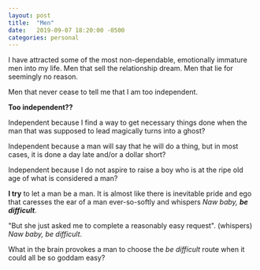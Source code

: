 ```yaml
---
layout: post
title:  "Men"
date:   2019-09-07 18:20:00 -0500
categories: personal
---
```

I have attracted some of the most non-dependable, emotionally immature men into my life. Men that sell the relationship dream. Men that lie for seemingly no reason. 

Men that never cease to tell me that I am too independent. 

**Too independent??**

Independent because I find a way to get necessary things done when the man that was supposed to lead magically turns into a ghost?

Independent because a man will say that he will do a thing, but in most cases, it is done a day late and/or a dollar short?

Independent because I do not aspire to raise a boy who is at the ripe old age of what is considered a man?

**I try** to let a man be a man. It is almost like there is inevitable pride and ego that caresses the ear of a man ever-so-softly and whispers *Naw baby,* ***be difficult***.

"But she just asked me to complete a reasonably easy request". (whispers) *Naw baby, be difficult*.

What in the brain provokes a man to choose the *be difficult* route when it could all be so goddam easy?



